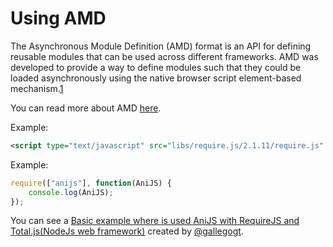 Using AMD
=========================================

The Asynchronous Module Definition (AMD) format is an API for defining reusable modules that can be used across different frameworks. AMD was developed to provide a way to define modules such that they could be loaded asynchronously using the native browser script element-based mechanism.[1](http://www.sitepen.com/blog/2012/06/25/amd-the-definitive-source/) 

You can read more about AMD [here](http://requirejs.org/docs/whyamd.html#amd).


Example: 

```xml
<script type="text/javascript" src="libs/require.js/2.1.11/require.js" data-main="/js/app" ></script>
```

Example: 

```javascript
require(["anijs"], function(AniJS) {
	console.log(AniJS);
});
```

You can see a [Basic example where is used AniJS with RequireJS and Total.js(NodeJs web  framework)](https://github.com/anijs/examples/tree/gh-pages/anijs-requirejs-totaljs) created by [@gallegogt](https://github.com/gallegogt).
